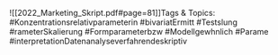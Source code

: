 
![[2022_Marketing_Skript.pdf#page=81]]Tags & Topics:
   #Konzentrationsrelativparameterin
   #bivariatErmitt
   #Testslung
   #rameterSkalierung
   #Formparameterbzw
   #Modellgewhnlich
   #Parame
   #interpretationDatenanalyseverfahrendeskriptiv